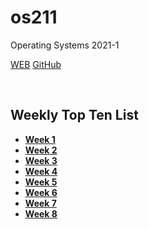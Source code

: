 # os211
Operating Systems 2021-1

[WEB](https://vadimbhirawa.github.io/os211/)
[GitHub](https://github.com/vadimbhirawa/os211/)

<br>

## Weekly Top Ten List
-   **[Week 1](w01.md)**
-   **[Week 2](w02.md)**
-   **[Week 3](w03.md)**
-   **[Week 4](w04.md)**
-   **[Week 5](w05.md)**
-   **[Week 6](w06.md)**
-   **[Week 7](w07.md)**
-   **[Week 8](w08.md)**